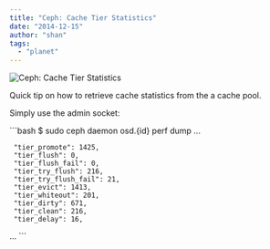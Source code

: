 ```yaml
---
title: "Ceph: Cache Tier Statistics"
date: "2014-12-15"
author: "shan"
tags: 
  - "planet"
---
```


![Ceph: Cache Tier Statistics](http://sebastien-han.fr/images/ceph-cache-statistics.jpg)

Quick tip on how to retrieve cache statistics from the a cache pool.

  

Simply use the admin socket:

\`\`\`bash $ sudo ceph daemon osd.{id} perf dump ...

```
 "tier_promote": 1425,
 "tier_flush": 0,
 "tier_flush_fail": 0,
 "tier_try_flush": 216,
 "tier_try_flush_fail": 21,
 "tier_evict": 1413,
 "tier_whiteout": 201,
 "tier_dirty": 671,
 "tier_clean": 216,
 "tier_delay": 16,
```

... \`\`\`
